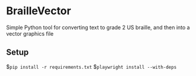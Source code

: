 # BrailleVector
Simple Python tool for converting text to grade 2 US braille, and then into a vector graphics file

## Setup

$```pip install -r requirements.txt```
$```playwright install --with-deps```
